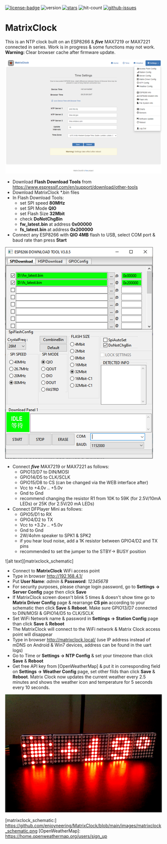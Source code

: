 [![license-badge][]][license] ![version] [![stars][]][stargazers] ![hit-count] [![github-issues][]][issues]

# MatrixClock
This is an NTP clock built on an ESP8266 & **_five_** MAX7219 or MAX7221 connected in series. Work is in progress & some functions may not work. **Warning:** Clear browser cache after firmware update.

![alt text][ntp_config_page_image]

- Download **Flash Download Tools** from https://www.espressif.com/en/support/download/other-tools
- Download MatrixClock *.bin files
- In Flash Download Tools:
    - set SPI speed **80MHz**
    - set SPI Mode **QIO**
    - set Flash Size **32Mbit**
    - check **DoNotChgBin**
    - **fw_latest.bin** at address **0x00000**
    - **fs_latest.bin** at address **0x200000**
- Connect any ESP8266 with **QIO 4MB** flash to USB, select COM port & baud rate than press **Start**

![alt text][flash_download_tools_image]

- Connect **_five_** MAX7219 or MAX7221 as follows:
    - GPIO13/D7 to DIN/MOSI
    - GPIO14/D5 to CLK/SCLK
    - GPIO15/D8 to CS (can be changed via the WEB interface after)
    - Vcc to +4.0v .. +5.0v
    - Gnd to Gnd
    - recommend changing the resistor R1 from 10K to 59K (for 2.5V/10mA LEDs) or 25K (for 2.5V/20 mA LEDs)
- Connect DFPlayer Mini as follows:
    - GPIO5/D1 to RX
    - GPIO4/D2 to TX
    - Vcc to +3.2v .. +5.0v
    - Gnd to Gnd
    - 2W/4ohm speaker to SPK1 & SPK2
    - if you hear loud noise, add a 1K resistor between GPIO4/D2 and TX pins
    - recommended to set the jumper to the STBY-> BUSY position

![alt text][matrixclock_schematic]

- Connect to **MatrixClock** WiFi access point
- Type in browser http://192.168.4.1/
- Put **User Name**: _admin_ & **Password**: _12345678_
- For security purposes, please change login password, go to **Settings -> Server Config** page then click **Save**
- If MatrixClock screen doesn't blink 5 times & doesn't show time go to **Matrix Driver Config** page & rearrange
  **CS pin** according to your schematic then click **Save** & **Reboot**. Make sure GPIO13/D7 connected to DIN/MOSI & GPIO14/D5 to CLK/SCLK 
- Set WiFi Network name & password in **Settings -> Station Config** page than click **Save** & **Reboot**
- The MatrixClock will connect to the WiFi network & Matrix Clock access point will disappear
- Type in browser http://matrixclock.local/ (use IP address instead of mDNS on Android & Win7 devices, address can be found in the uart logs)
- Go to Time or **Settings -> NTP Config** & set your timezone than click **Save** & **Reboot**
- Get free API key from [OpenWeatherMap] & put it in corresponding field on **Settings -> Weather Config** page,
  set other filds than click **Save** & **Reboot**. Matrix Clock now updates the current weather every 2.5 minutes and shows the weather icon and temperature for 5 seconds every 10 seconds.

![alt text][matrixclock_image]

[license-badge]: https://img.shields.io/badge/License-CC%20BY--NC--SA%204.0-lightgrey.svg
[license]:       https://creativecommons.org/licenses/by-nc-sa/4.0/
[version]:       https://img.shields.io/badge/Version-2.0.0-green.svg
[stars]:         https://img.shields.io/github/stars/enjoyneering/MatrixClock.svg
[stargazers]:    https://github.com/enjoyneering/MatrixClock/stargazers
[hit-count]:     https://hits.seeyoufarm.com/api/count/incr/badge.svg?url=https%3A%2F%2Fgithub.com%2Fenjoyneering%2FMatrixClock&count_bg=%2379C83D&title_bg=%23555555&icon=&icon_color=%23E7E7E7&title=hits&edge_flat=false
[github-issues]: https://img.shields.io/github/issues/enjoyneering/MatrixClock.svg
[issues]:        https://github.com/enjoyneering/MatrixClock/issues/

[ntp_config_page_image]:      https://github.com/enjoyneering/MatrixClock/blob/main/images/ntp_config_page.png
[flash_download_tools_image]: https://github.com/enjoyneering/MatrixClock/blob/main/images/flash_download_tool.png
[matrixclock_image]:          https://github.com/enjoyneering/MatrixClock/blob/main/images/matrixclock.jpg
[matrixclock_schematic:]       https://github.com/enjoyneering/MatrixClock/blob/main/images/matrixclock_schematic.png
[OpenWeatherMap]:             https://home.openweathermap.org/users/sign_up
